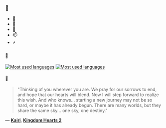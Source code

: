 ### 👋

- 🔭
- 🌱
- 💬
- 📫
- ⚡

#### 🧏

[![Most used languages](https://github-readme-stats-aynah.vercel.app/api/top-langs/?username=aynh&theme=solarized-dark&langs_count=6&layout=compact&hide_title=true)](https://github.com/anuraghazra/github-readme-stats#gh-dark-mode-only)
[![Most used languages](https://github-readme-stats-aynah.vercel.app/api/top-langs/?username=aynh&theme=solarized-light&langs_count=6&layout=compact&hide_title=true)](https://github.com/anuraghazra/github-readme-stats#gh-light-mode-only)

#### 💬

> "Thinking of you wherever you are. We pray for our sorrows to end, and hope that our hearts will blend. Now I will step forward to realize this wish. And who knows... starting a new journey may not be so hard, or maybe it has already begun. There are many worlds, but they share the same sky... one sky, one destiny."

&mdash; [**Kairi**](https://myanimelist.net/character.php?q=Kairi&cat=character), [**Kingdom Hearts 2**](https://myanimelist.net/search/all?q=Kingdom%20Hearts%202&cat=all)
